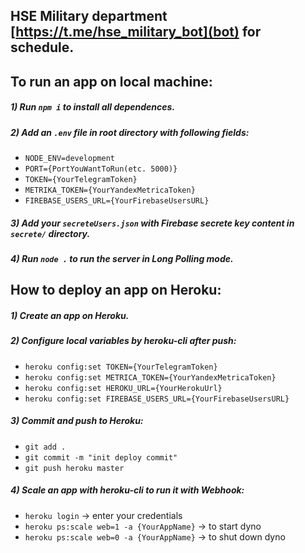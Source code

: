 ## HSE Military department [https://t.me/hse_military_bot](bot) for schedule.

## To run an app on local machine:
##### 1) Run `npm i` to install all dependences.
##### 2) Add an `.env` file in root directory with following fields:
* `NODE_ENV=development`
* `PORT={PortYouWantToRun(etc. 5000)}`
* `TOKEN={YourTelegramToken}`
* `METRIKA_TOKEN={YourYandexMetricaToken}`
* `FIREBASE_USERS_URL={YourFirebaseUsersURL}`
##### 3) Add your `secreteUsers.json` with Firebase secrete key content in `secrete/` directory.
##### 4) Run `node .` to run the server in Long Polling mode.

## How to deploy an app on Heroku:
##### 1) Create an app on Heroku.
##### 2) Configure local variables by heroku-cli after push:
* `heroku config:set TOKEN={YourTelegramToken}`
* `heroku config:set METRICA_TOKEN={YourYandexMetricaToken}`
* `heroku config:set HEROKU_URL={YourHerokuUrl}`
* `heroku config:set FIREBASE_USERS_URL={YourFirebaseUsersURL}`
##### 3) Commit and push to Heroku:
* `git add .`
* `git commit -m "init deploy commit"`
* `git push heroku master`
##### 4) Scale an app with heroku-cli to run it with Webhook:
* `heroku login` -> enter your credentials
* `heroku ps:scale web=1 -a {YourAppName}` -> to start dyno
* `heroku ps:scale web=0 -a {YourAppName}` -> to shut down dyno